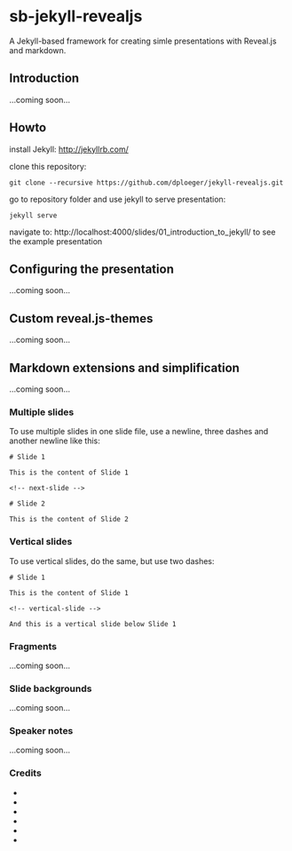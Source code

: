 # sb-jekyll-revealjs

A Jekyll-based framework for creating simle presentations with Reveal.js and markdown.

## Introduction

...coming soon...

## Howto

install Jekyll: http://jekyllrb.com/

clone this repository:

    git clone --recursive https://github.com/dploeger/jekyll-revealjs.git

go to repository folder and use jekyll to serve presentation:

    jekyll serve

navigate to: http://localhost:4000/slides/01_introduction_to_jekyll/ to see the example presentation

## Configuring the presentation

...coming soon...

## Custom reveal.js-themes

...coming soon...


## Markdown extensions and simplification

...coming soon...

### Multiple slides

To use multiple slides in one slide file, use a newline, three dashes and another newline like this:

    # Slide 1
    
    This is the content of Slide 1
    
    <!-- next-slide -->
    
    # Slide 2
    
    This is the content of Slide 2

### Vertical slides

To use vertical slides, do the same, but use two dashes:

    # Slide 1
    
    This is the content of Slide 1
    
    <!-- vertical-slide -->
    
    And this is a vertical slide below Slide 1

### Fragments

...coming soon...

### Slide backgrounds

...coming soon...

### Speaker notes

...coming soon...

### Credits

* [Reveal.js]:      http://lab.hakim.se/reveal-js/#/
* [Jekyll]:         http://jekyllrb.com/
* [Markdown]:       http://daringfireball.net/projects/markdown/ 
* [install Jekyll]: http://jekyllrb.com/docs/installation/  
* [options]:        https://github.com/hakimel/reveal.js#configuration
* [depedencies]:    https://github.com/hakimel/reveal.js#dependencies

